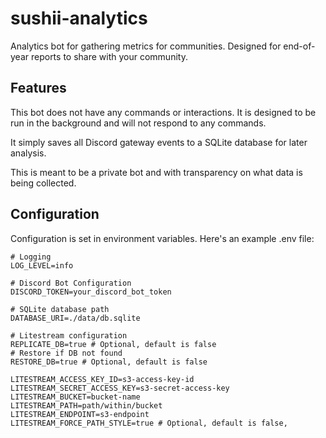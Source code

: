 # sushii-analytics

Analytics bot for gathering metrics for communities. Designed for end-of-year reports to share with your community.

## Features

This bot does not have any commands or interactions. It is designed to be run in the background and will not respond to any commands.

It simply saves all Discord gateway events to a SQLite database for later analysis.

This is meant to be a private bot and with transparency on what data is being collected.

## Configuration

Configuration is set in environment variables. Here's an example .env file:

```env
# Logging
LOG_LEVEL=info

# Discord Bot Configuration
DISCORD_TOKEN=your_discord_bot_token

# SQLite database path
DATABASE_URI=./data/db.sqlite

# Litestream configuration
REPLICATE_DB=true # Optional, default is false
# Restore if DB not found
RESTORE_DB=true # Optional, default is false

LITESTREAM_ACCESS_KEY_ID=s3-access-key-id
LITESTREAM_SECRET_ACCESS_KEY=s3-secret-access-key
LITESTREAM_BUCKET=bucket-name
LITESTREAM_PATH=path/within/bucket
LITESTREAM_ENDPOINT=s3-endpoint
LITESTREAM_FORCE_PATH_STYLE=true # Optional, default is false, 
```
